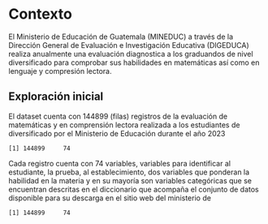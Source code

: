 # 
# Contexto 

El Ministerio de Educación de Guatemala (MINEDUC)  a través de la Dirección General de Evaluación e Investigación Educativa (DIGEDUCA) realiza anualmente una evaluación diagnostica a los graduandos de nivel diversificado para comprobar sus habilidades en matemáticas así como en lenguaje y compresión lectora. 

## Exploración inicial

El  dataset cuenta con  144899 (filas) registros de la evaluación de matemáticas y en comprensión lectora realizada a los estudiantes de diversificado por el Ministerio de Educación  durante el año 2023 

```console
[1] 144899     74
```
Cada registro cuenta con 74 variables, variables para identificar al estudiante, la prueba, al establecimiento, dos variables que ponderan la habilidad en la materia y en su mayoría son variables categóricas que se encuentran descritas en el diccionario que acompaña el conjunto de datos disponible para su descarga en el sitio web del ministerio de 

```console
[1] 144899     74
```